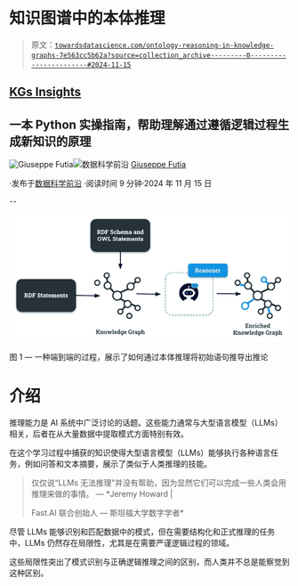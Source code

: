 # 知识图谱中的本体推理

> 原文：[`towardsdatascience.com/ontology-reasoning-in-knowledge-graphs-7e563cc5b62a?source=collection_archive---------0-----------------------#2024-11-15`](https://towardsdatascience.com/ontology-reasoning-in-knowledge-graphs-7e563cc5b62a?source=collection_archive---------0-----------------------#2024-11-15)

## [KGs Insights](https://towardsdatascience.com/tagged/kgs-insights)

## 一本 Python 实操指南，帮助理解通过遵循逻辑过程生成新知识的原理

[](https://medium.com/@giuseppefutia?source=post_page---byline--7e563cc5b62a--------------------------------)![Giuseppe Futia](https://medium.com/@giuseppefutia?source=post_page---byline--7e563cc5b62a--------------------------------)[](https://towardsdatascience.com/?source=post_page---byline--7e563cc5b62a--------------------------------)![数据科学前沿](https://towardsdatascience.com/?source=post_page---byline--7e563cc5b62a--------------------------------) [Giuseppe Futia](https://medium.com/@giuseppefutia?source=post_page---byline--7e563cc5b62a--------------------------------)

·发布于[数据科学前沿](https://towardsdatascience.com/?source=post_page---byline--7e563cc5b62a--------------------------------) ·阅读时间 9 分钟·2024 年 11 月 15 日

--

![](img/a3ae55dfa91d8d9a9818fc612db9031d.png)

图 1 — 一种端到端的过程，展示了如何通过本体推理将初始语句推导出推论

# 介绍

推理能力是 AI 系统中广泛讨论的话题。这些能力通常与大型语言模型（LLMs）相关，后者在从大量数据中提取模式方面特别有效。

在这个学习过程中捕获的知识使得大型语言模型（LLMs）能够执行各种语言任务，例如问答和文本摘要，展示了类似于人类推理的技能。

> 仅仅说“LLMs 无法推理”并没有帮助，因为显然它们可以完成一些人类会用推理来做的事情。 — *Jeremy Howard |
> 
> Fast.AI 联合创始人 — 斯坦福大学数字学者*

尽管 LLMs 能够识别和匹配数据中的模式，但在需要结构化和正式推理的任务中，LLMs 仍然存在局限性，尤其是在需要严谨逻辑过程的领域。

这些局限性突出了模式识别与正确逻辑推理之间的区别，而人类并不总是能察觉到这种区别。
